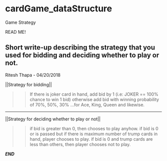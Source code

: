 # cardGame_dataStructure
Game Strategy

READ ME!

Short write-up describing the strategy that you used for bidding and deciding whether to play or not.
-----------------------------------------------------------------------------------------------------
Ritesh Thapa - 04/20/2018

||Strategy for bidding||
>> If there is joker card in hand, add bid by 1 (i.e: JOKER == 100% chance to win 1 bid) otherwise add bid with winning probability 
of 70%, 50%, 30% ...for Ace, King, Queen and likewise.
_______________________________________________________________________________________________________

||Strategy for deciding whether to play or not||
>> if bid is greater than 0, then chooses to play anyhow.
>> if bid is 0 or is passed but if there is maximum number of trump cards in hand, player chooses to play.
>> if bid is 0 and trump cards are less than others, then player chooses not to play.

***END***
